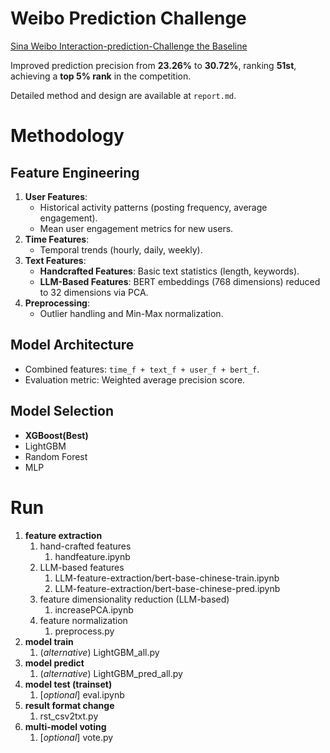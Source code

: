 # Weibo Prediction Challenge

[Sina Weibo Interaction-prediction-Challenge the Baseline](https://tianchi.aliyun.com/competition/entrance/231574/information)

Improved prediction precision from **23.26%** to **30.72%**, ranking **51st**, achieving a **top 5% rank** in the competition.

Detailed method and design are available at `report.md`.

# Methodology

## Feature Engineering

1. **User Features**:
   - Historical activity patterns (posting frequency, average engagement).
   - Mean user engagement metrics for new users.
2. **Time Features**:
   - Temporal trends (hourly, daily, weekly).
3. **Text Features**:
   - **Handcrafted Features**: Basic text statistics (length, keywords).
   - **LLM-Based Features**: BERT embeddings (768 dimensions) reduced to 32 dimensions via PCA.
4. **Preprocessing**:
   - Outlier handling and Min-Max normalization.

## Model Architecture

- Combined features: `time_f + text_f + user_f + bert_f`.
- Evaluation metric: Weighted average precision score.

## Model Selection

- **XGBoost(Best)**
- LightGBM
- Random Forest
- MLP

# Run

1. **feature extraction**
   1. hand-crafted features
      1. handfeature.ipynb
   1. LLM-based features
      1. LLM-feature-extraction/bert-base-chinese-train.ipynb
      1. LLM-feature-extraction/bert-base-chinese-pred.ipynb
   1. feature dimensionality reduction (LLM-based)
      1. increasePCA.ipynb
   1. feature normalization
      1. preprocess.py
1. **model train**
   1. (*alternative*) LightGBM_all.py
1. **model predict**
   1. (*alternative*) LightGBM_pred_all.py
1. **model test (trainset)**
   1. [*optional*] eval.ipynb
1. **result format change**
   1. rst_csv2txt.py
1. **multi-model voting**
   1. [*optional*] vote.py
